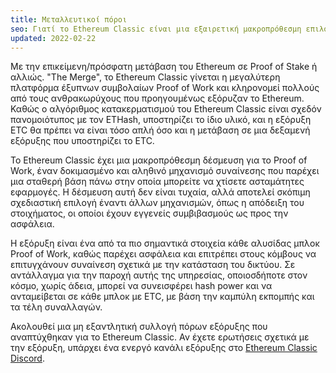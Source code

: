 ```yaml
---
title: Μεταλλευτικοί πόροι
seo: Γιατί το Ethereum Classic είναι μια εξαιρετική μακροπρόθεσμη επιλογή για εξόρυξη κρυπτονομισμάτων, καθώς και μια συλλογή πόρων που καλύπτουν το υλικό, το λογισμικό και τις δεξαμενές εξόρυξης.
updated: 2022-02-22
---
```


Με την επικείμενη/πρόσφατη μετάβαση του Ethereum σε Proof of Stake ή αλλιώς. "The Merge", το Ethereum Classic γίνεται η μεγαλύτερη πλατφόρμα έξυπνων συμβολαίων Proof of Work και κληρονομεί πολλούς από τους ανθρακωρύχους που προηγουμένως εξόρυζαν το Ethereum. Καθώς ο αλγόριθμος κατακερματισμού του Ethereum Classic είναι σχεδόν πανομοιότυπος με τον ETHash, υποστηρίζει το ίδιο υλικό, και η εξόρυξη ETC θα πρέπει να είναι τόσο απλή όσο και η μετάβαση σε μια δεξαμενή εξόρυξης που υποστηρίζει το ETC.

Το Ethereum Classic έχει μια μακροπρόθεσμη δέσμευση [](/why-classic/proof-of-work) για το Proof of Work, έναν δοκιμασμένο και αληθινό μηχανισμό συναίνεσης που παρέχει μια σταθερή βάση πάνω στην οποία μπορείτε να χτίσετε ασταμάτητες εφαρμογές. Η δέσμευση αυτή δεν είναι τυχαία, αλλά αποτελεί σκόπιμη σχεδιαστική επιλογή έναντι άλλων μηχανισμών, όπως η απόδειξη του στοιχήματος, οι οποίοι έχουν εγγενείς συμβιβασμούς ως προς την ασφάλεια.

Η εξόρυξη είναι ένα από τα πιο σημαντικά στοιχεία κάθε αλυσίδας μπλοκ Proof of Work, καθώς παρέχει ασφάλεια και επιτρέπει στους κόμβους να επιτυγχάνουν συναίνεση σχετικά με την κατάσταση του δικτύου. Σε αντάλλαγμα για την παροχή αυτής της υπηρεσίας, οποιοσδήποτε στον κόσμο, χωρίς άδεια, μπορεί να συνεισφέρει hash power και να ανταμείβεται σε κάθε μπλοκ με ETC, με βάση την καμπύλη εκπομπής και τα τέλη συναλλαγών.

Ακολουθεί μια μη εξαντλητική συλλογή πόρων εξόρυξης που αναπτύχθηκαν για το Ethereum Classic. Αν έχετε ερωτήσεις σχετικά με την εξόρυξη, υπάρχει ένα ενεργό κανάλι εξόρυξης στο [Ethereum Classic Discord](/community/channels).
